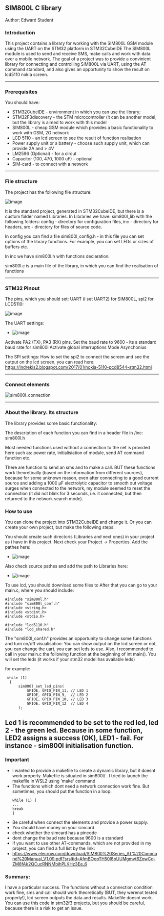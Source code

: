 ## SIM800L C library
Author: Edward Student

### Introduction 
This project contains a library for working with the SIM800L GSM module using the UART on the STM32 platform in STM32CubeIDE
The SIM800L module is used to send and receive SMS, make calls and work with data over a mobile network.
The goal of a project was to provide a convinient library for connecting and controlling SIM800L via UART, using the AT command standard, and also
gives an opportunity to show the result on lcd5110 nokia screen.

----
### Prerequisites
You should have:

* STM32CubeIDE - environment in which you can use the library;
* STM32F3discovery - the STM microcontroller (it can be another model, but the library is aimed to work with this model
* SIM800L - cheap GSM module which provides a basic functionality to work with GSM, 2G network
* LCD 5110 - an lcd screen to see the result of function realisation
* Power supply unit or a battery - choose such supply unit, which can provide 2A and > 4V
* LM2596 (Optional) - for a circut
* Capacitor (100, 470, 1000 uF) - optional
* SIM-card - to connect with a network


----
### File structure
The project has the following file structure:

![image](https://github.com/user-attachments/assets/e9a3d64c-c7a4-4316-bc81-a4862a37b11a)

It is the standard project, generated in STM32CubeIDE, but there is a custom folder named Libraries. In Libraries we have: sim800l_lib with the following folders: config - directory for configuration files, inc - directory for headers, src - directory for files of source code.

In config you can find a file sim800l_config.h - in this file you can set options of the library functions. For example, you can set LEDs or sizes of buffers etc.

In inc we have sim800l.h with functions declaration.

sim800l.c is a main file of the library, in which you can find the realisation of functions

----
###  STM32 Pinout

The pins, which you should set: UART (i set UART2) for SIM800L, spi2 for LCD5110:

![image](https://github.com/user-attachments/assets/6242a38f-dda0-40c6-bb22-c26b1d4622f4)

The UART settings:

- ![image](https://github.com/user-attachments/assets/dc8bb4f4-ec65-4b1b-a79e-da1e31d9a029)
  
Activate PA2 (TX), PA3 (RX) pins. Set the baud rate to 9600 - its a standard baud rate for sim800l
Activate global interruptions
Mode Asynchonius

The SPI settings:
How to set the spi2 to connect the screen and see the output on the lcd screen, you can read here:
https://indrekis2.blogspot.com/2017/01/nokia-5110-pcd8544-stm32.html

----
### Connect elements
![sim800l_connection](https://github.com/user-attachments/assets/55b30a55-93cd-46f5-9d60-a4b62510d1f8)

----
### About the library. Its structure
The library provides some basic functionality:

The description of each function you can find in a header file in /inc: sim800l.h

Most needed functions used without a connection to the net is provided here such as:
power rate, initialisiation of module, send AT command function etc.

There are function to send an sms and to make a call. BUT these functions work theoretically (based on the information from different sources), because for some unknown reason, even after connecting to a good current source and adding a 1000 µF electrolytic capacitor to smooth out voltage surges when connected to the network, my module seemed to reset the connection (it did not blink for 3 seconds, i.e. it connected, but then returned to the network search mode).

### How to use
You can clone the project into STM32CubeIDE and change it. Or you can create your own project, but make the following steps:

You should create such directoris (Libraries and next ones) in your project as i have in this project.
Next check your Project -> Properties. Add the pathes here:

* ![image](https://github.com/user-attachments/assets/d7f734c5-2197-48ee-986e-7aeafddd4472)

  
Also check source pathes and add the path to Libraries here:

* ![image](https://github.com/user-attachments/assets/71032a8b-92a0-46d8-992f-ac3196c0ba0d)

To use lcd, you should download some files to 
After that you can go to your main.c, where you should include:
```
#include "sim800l.h"
#include "sim800l_conf.h"
#include <string.h>
#include <stdint.h>
#include <stdio.h>

#include "lcd5110.h"
#include "lcd_shared.h"
```

The "sim800l_conf.h" provides an opportunity to change some functions and turn on/off visualisation:
You can show output on the lcd screen or not, you can change the uart, you can set leds to use.
Also, i recommended to call in your main.c the following function at the beginning of int main(). You will set the leds (it works if your stm32 model has available leds)

for example:
```
 while (1)
  {
	  sim800l_set_led_pins(
		  GPIOE, GPIO_PIN_11, // LED 1
		  GPIOE, GPIO_PIN_9,  // LED 2
		  GPIOE, GPIO_PIN_10, // LED 3
		  GPIOE, GPIO_PIN_12  // LED 4
	  );
```
Led 1 is recommended to be set to the red led, led 2 - the green led. Because in some function, LED2 assigns a success (OK), LED1 - fail. For instance - sim800l initialisation function.
----


### Important
- I wanted to provide a makefile to create a dynamic library, but it doesnt work properly. Makefile is situated in sim800l/ . I tried to launch the makefile in WSL2 using 'make' command
- The functions which dont need a network connection work fine. But sometimes, you should put the function in a loop:
  ```
  while (1) {
  ...
  break
  }
  ```
- Be careful when connect the elements and provide a power supply.
- You should have money on your simcard
- check whether the simcard has a pincode
- dont change the baud rate because 9600 is a standard
- If you want to use other AT-commands, which are not provided in my project, you can find a full list by the link:
- https://www.elecrow.com/download/SIM800%20Series_AT%20Command%20Manual_V1.09.pdf?srsltid=AfmBOopTH50l6pUUMgmvt6ZowCq-ZM8fAk2QCucRNNMbihPLKHz3Ee_6


### Summary:
I have a particular success. The functions without a connection condition work fine, sms and call should work theoretically (BUT, they werenot tested properly!), lcd screen outputs the data and results. Makefile doesnt work. You can use this code in stm32f3 projects, but you should be careful, because there is a risk to get an issue.







